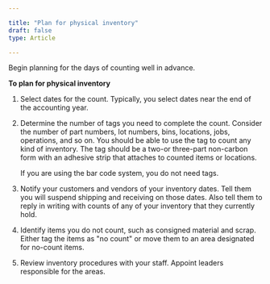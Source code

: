 ```yaml
---

title: "Plan for physical inventory"
draft: false
type: Article

---
```


Begin planning for the days of counting well in advance.

**To plan for physical inventory**

1. Select dates for the count. Typically, you select dates near the end of the accounting year.

2. Determine the number of tags you need to complete the count. Consider the number of part numbers, lot numbers, bins, locations, jobs, operations, and so on. You should be able to use the tag to count any kind of inventory. The tag should be a two-or three-part non-carbon form with an adhesive strip that attaches to counted items or locations.

    If you are using the bar code system, you do not need tags.

3. Notify your customers and vendors of your inventory dates. Tell them you will suspend shipping and receiving on those dates. Also tell them to reply in writing with counts of any of your inventory that they currently hold.

4. Identify items you do not count, such as consigned material and scrap. Either tag the items as "no count" or move them to an area designated for no-count items.

5. Review inventory procedures with your staff. Appoint leaders responsible for the areas.

​